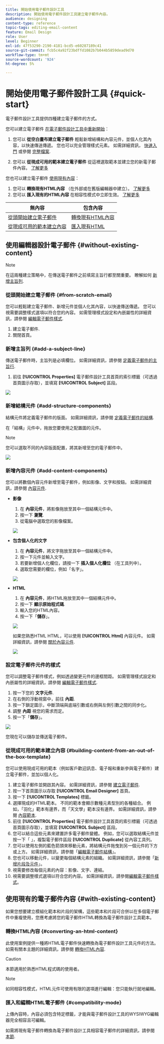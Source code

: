 ```yaml
---
title: 開始使用電子郵件設計工具
description: 開始使用電子郵件設計工具建立電子郵件內容。
audience: designing
content-type: reference
topic-tags: editing-email-content
feature: Email Design
role: User
level: Beginner
exl-id: 47f53290-2190-4181-bcd5-e60287189c41
source-git-commit: fcb5c4a92f23bdffd1082b7b044b5859dead9d70
workflow-type: tm+mt
source-wordcount: '924'
ht-degree: 5%

---
```


# 開始使用電子郵件設計工具 {#quick-start}

電子郵件設計工具提供四種建立電子郵件的方式。

您可以建立電子郵件 [在電子郵件設計工具中重新開始](#without-existing-content)：

1. 您可以 **從空白畫布建立電子郵件** 輕鬆新增結構和內容元件，並個人化其內容，以快速傳送傳遞。 您也可以完全管理樣式元素。 如需詳細資訊， [快速入門](#from-scratch-email) 或參閱 [完整檔案](../../designing/using/designing-from-scratch.md#designing-an-email-content-from-scratch).

1. 您可以 **從現成可用的範本建立電子郵件** 從這裡選取範本並建立您的新電子郵件內容。 [了解更多](#building-content-from-an-out-of-the-box-template)

您也可以建立電子郵件 [使用現有內容](#with-existing-content)：

1. 您可以 **轉換現有HTML內容** （在外部或在舊版編輯器中建立）。 [了解更多](#converting-an-html-content)
1. 您可以 **匯入現有的HTML內容** 在相容性模式中立即生效。 [了解更多](#compatibility-mode)

| 無內容 | 包含內容 |
|---|---|
| [從頭開始建立電子郵件](#from-scratch-email) | [轉換現有HTML內容](#converting-an-html-content) |
| [從現成可用的範本建立內容](#building-content-from-an-out-of-the-box-template) | [匯入現有HTML](#compatibility-mode) |

## 使用編輯器設計電子郵件 {#without-existing-content}

>[!NOTE]
>
>在這兩種建立策略中，在傳送電子郵件之前填寫主旨行都至關重要。 瞭解如何 [新增主旨列](#add-a-subject-line).

### 從頭開始建立電子郵件 {#from-scratch-email}

您可以輕鬆建立電子郵件、新增元件並個人化其內容，以快速傳送傳遞。 您可以視需要調整樣式選項以符合您的內容。 如需管理樣式設定和內嵌屬性的詳細資訊，請參閱 [編輯電子郵件樣式](../../designing/using/styles.md).

1. 建立電子郵件.
1. 關閉首頁。

### 新增主旨列 {#add-a-subject-line}

傳送電子郵件時，主旨列是必填欄位。 如需詳細資訊，請參閱 [定義電子郵件的主旨行](../../designing/using/subject-line.md).

1. 前往 **[!UICONTROL Properties]** 電子郵件設計工具首頁的索引標籤（可透過首頁圖示存取），並填寫 **[!UICONTROL Subject]** 區段。

![](assets/subject-line-quick-start.png)

### 新增結構元件 {#add-structure-components}

結構元件將定義電子郵件的版面。 如需詳細資訊，請參閱 [定義電子郵件的結構](../../designing/using/designing-from-scratch.md#defining-the-email-structure).

在「結構」元件中，拖放您要使用之配置圖的元件。

>[!NOTE]
>
>您可以選取不同的內容版面配置，將其新增至您的電子郵件中。

![](assets/structure-components-quick-start.png)

### 新增內容元件 {#add-content-components}

您可以將數個內容元件新增至電子郵件，例如影像、文字和按鈕。 如需詳細資訊，請參閱 [內容元件](../../designing/using/designing-from-scratch.md#about-content-components).

* **影像**

   1. 在 **內容元件**，將影像拖放至其中一個結構元件中。
   1. 按一下 **瀏覽**.
   1. 從電腦中選取您的影像檔案。

   ![](assets/browse-image-quick-start.png)

* **包含個人化的文字**

   1. 在 **內容元件**，將文字拖放至其中一個結構元件中。
   1. 按一下元件並輸入文字。
   1. 若要新增個人化欄位，請按一下 **插入個人化欄位** （在工具列中）。
   1. 選取您需要的欄位，例如「名字」。

   ![](assets/edit-text-quick-start.png)

* **HTML**

   1. 在 **內容元件**，將HTML拖放至其中一個結構元件中。
   1. 按一下 **顯示原始程式碼**.
   1. 輸入您的HTML內容。
   1. 按一下「**儲存**」。

   ![](assets/html-component-source-code.png)

   如果您熟悉HTML HTML，可以使用 **[!UICONTROL Html]** 內容元件。 如需詳細資訊，請參閱 [關於內容元件](../../designing/using/designing-from-scratch.md#about-content-components).

   ![](assets/des_loading_compatible_fragment_9.png)

### 設定電子郵件元件的樣式

您可以調整電子郵件樣式，例如透過變更元件的邊框間距。 如需管理樣式設定和內嵌屬性的詳細資訊，請參閱 [編輯電子郵件樣式](../../designing/using/styles.md).

1. 按一下您的 **文字元件**.
1. 在右側的浮動視窗中，前往 **內距**.
1. 按一下鎖定圖示，中斷頂端與底端引數或右側與左側引數之間的同步化。
1. 調整 **內距** 視您的需求而定。
1. 按一下「**儲存**」。

![](assets/padding-quick-start.png)

您現在可以儲存並傳送電子郵件。

### 從現成可用的範本建立內容 {#building-content-from-an-out-of-the-box-template}

您可以使用現成可用的範本（例如客戶歡迎訊息、電子報和重新參與電子郵件）建立電子郵件，並加以個人化。

1. 建立電子郵件並開啟其內容。 如需詳細資訊，請參閱 [建立電子郵件](../../channels/using/creating-an-email.md).
1. 按一下首頁圖示以存取 **[!UICONTROL Email Designer]** 首頁。
1. 按一下 **[!UICONTROL Templates]** 標籤。
1. 選擇現成的HTML範本。
不同的範本會顯示數種元素型別的各種組合。 例如，「羽化」範本有邊界，而「天文學」範本沒有邊界。 如需詳細資訊，請參閱 [內容範本](../../designing/using/using-reusable-content.md#content-templates).
1. 前往 **[!UICONTROL Properties]** 電子郵件設計工具首頁的索引標籤（可透過首頁圖示存取），並填寫 **[!UICONTROL Subject]** 區段。
1. 您可以結合這些元素來建置許多電子郵件變體。 例如，您可以選取結構元件並按一下「 」，複製電子郵件區段 **[!UICONTROL Duplicate]** 從內容工具列。
1. 您可以使用左側的藍色箭頭來移動元素，將結構元件拖曳到另一個元件的下方或上方。 如需詳細資訊，請參閱「[編輯電子郵件結構](../../designing/using/designing-from-scratch.md#defining-the-email-structure)」。
1. 您也可以移動元件，以變更每個結構元素的組織。 如需詳細資訊，請參閱「[新增片段及元件](../../designing/using/designing-from-scratch.md#defining-the-email-structure)」。
1. 視需要修改每個元素的內容：影像、文字、連結。
1. 視需要調整樣式選項以符合您的內容。 如需詳細資訊，請參閱[編輯電子郵件樣式](../../designing/using/styles.md)。

## 使用現有的電子郵件內容 {#with-existing-content}

如果您想要建立模組化範本和片段的架構，這些範本和片段可合併以在多個電子郵件中重複使用，您應考慮將您的電子郵件HTML轉換為電子郵件設計工具範本。

### 轉換HTML內容 {#converting-an-html-content}

此使用案例提供一種將HTML電子郵件快速轉換為電子郵件設計工具元件的方法。 如需有關本主題的詳細資訊，請參閱 [轉換HTML內容](../../designing/using/using-existing-content.md#converting-an-html-content).

>[!CAUTION]
>
>本節適用於熟悉HTML程式碼的使用者。

>[!NOTE]
>
>如同相容性模式，HTML元件可使用有限的選項進行編輯：您只能執行就地編輯。


### 匯入和編輯HTML電子郵件 {#compatibility-mode}

上傳內容時，內容必須包含特定標籤，才能與電子郵件設計工具的WYSIWYG編輯器完全相容且可編輯。

如需將現有電子郵件轉換為電子郵件設計工具相容電子郵件的詳細資訊，請參閱 [本節](../../designing/using/using-existing-content.md#compatibility-mode).

